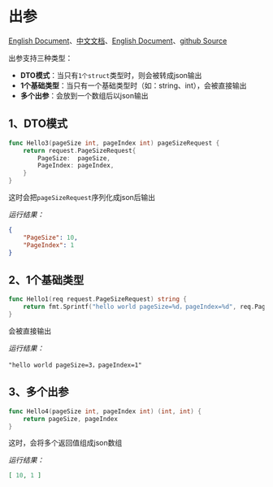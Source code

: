 # 出参
[English Document](https://farseer-go.gitee.io/en-us/)、[中文文档](https://farseer-go.gitee.io/)、[English Document](https://farseer-go.github.io/doc/en-us/)、[github Source](https://github.com/farseer-go/webapi)

出参支持三种类型：
- **DTO模式**：当只有`1个struct`类型时，则会被转成json输出
- **1个基础类型**：当只有一个基础类型时（如：string、int），会被直接输出
- **多个出参**：会放到一个数组后以json输出

## 1、DTO模式
```go
func Hello3(pageSize int, pageIndex int) pageSizeRequest {
    return request.PageSizeRequest{
        PageSize:  pageSize,
        PageIndex: pageIndex,
    }
}
```
这时会把`pageSizeRequest`序列化成json后输出

_运行结果：_
```json
{
    "PageSize": 10,
    "PageIndex": 1
}
```

## 2、1个基础类型
```go
func Hello1(req request.PageSizeRequest) string {
    return fmt.Sprintf("hello world pageSize=%d，pageIndex=%d", req.PageSize, req.PageIndex)
}
```
会被直接输出

_运行结果：_
```text
"hello world pageSize=3，pageIndex=1"
```

## 3、多个出参
```go
func Hello4(pageSize int, pageIndex int) (int, int) {
    return pageSize, pageIndex
}
```
这时，会将多个返回值组成json数组

_运行结果：_
```json
[ 10, 1 ]
```